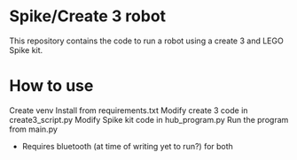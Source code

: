 # Spike/Create 3 robot
This repository contains the code to run a robot using a create 3 and LEGO Spike kit.


# How to use
Create venv
Install from requirements.txt
Modify create 3 code in create3_script.py
Modify Spike kit code in hub_program.py
Run the program from main.py
- Requires bluetooth (at time of writing yet to run?) for both 

